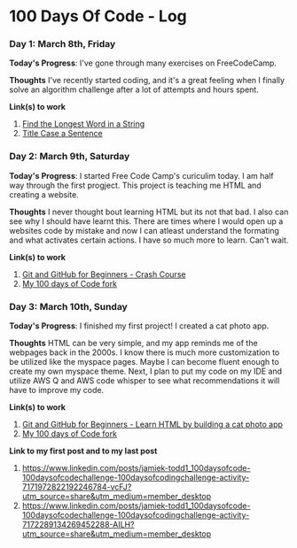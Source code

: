 # 100 Days Of Code - Log

### Day 1: March 8th, Friday

**Today's Progress**: I've gone through many exercises on FreeCodeCamp.

**Thoughts** I've recently started coding, and it's a great feeling when I finally solve an algorithm challenge after a lot of attempts and hours spent.

**Link(s) to work**
1. [Find the Longest Word in a String](https://www.freecodecamp.com/challenges/find-the-longest-word-in-a-string)
2. [Title Case a Sentence](https://www.freecodecamp.com/challenges/title-case-a-sentence)

### Day 2: March 9th, Saturday 

**Today's Progress**: I started Free Code Camp's curiculim today. I am half way through the first progject. This project is teaching me HTML and creating a website. 

**Thoughts** I never thought bout learning HTML but its not that bad. I also can see why I should have learnt this. There are times where I would open up a websites code by mistake and now I can atleast understand the formating and what activates certain actions. I have so much more to learn. Can't wait. 

**Link(s) to work**
1. [Git and GitHub for Beginners - Crash Course](https://www.youtube.com/watch?v=RGOj5yH7evk)
2. [My 100 days of Code fork](https://github.com/Miek00/100-days-of-code)

### Day 3: March 10th, Sunday 

**Today's Progress**: I finished my first project! I created a cat photo app.

**Thoughts** HTML can be very simple, and my app reminds me of the webpages back in the 2000s. I know there is much more customization to be utilized like the myspace pages. Maybe I can become fluent enough to create my own myspace theme. Next, I plan to put my code on my IDE and utilize AWS Q and AWS code whisper to see what recommendations it will have to improve my code.

**Link(s) to work**
1. [Git and GitHub for Beginners - Learn HTML by building a cat photo app](https://www.freecodecamp.org/learn/2022/responsive-web-design/#learn-html-by-building-a-cat-photo-app)
2. [My 100 days of Code fork](https://github.com/Miek00/100-days-of-code)

**Link to my first post and to my last post**
1. https://www.linkedin.com/posts/jamiek-todd1_100daysofcode-100daysofcodechallenge-100daysofcodingchallenge-activity-7171972822192246784-vcFJ?utm_source=share&utm_medium=member_desktop
2. https://www.linkedin.com/posts/jamiek-todd1_100daysofcode-100daysofcodechallenge-100daysofcodingchallenge-activity-7172289134269452288-AILH?utm_source=share&utm_medium=member_desktop